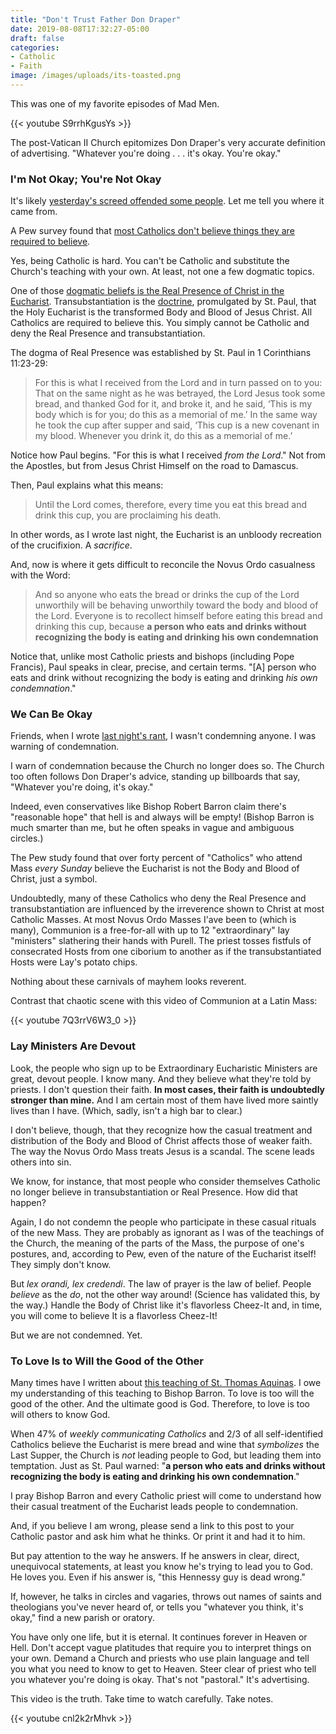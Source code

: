 ```yaml
---
title: "Don't Trust Father Don Draper"
date: 2019-08-08T17:32:27-05:00
draft: false
categories:
- Catholic
- Faith
image: /images/uploads/its-toasted.png
---
```

This was one of my favorite episodes of Mad Men. 

{{< youtube S9rrhKgusYs >}}

The post-Vatican II Church epitomizes Don Draper's very accurate definition of advertising. "Whatever you're doing . . . it's okay. You're okay." 

### I'm Not Okay; You're Not Okay

It's likely [yesterday's screed offended some people](https://www.hennessysview.com/posts/2019/at-least-they-go/). Let me tell you where it came from.

A Pew survey found that [most Catholics don't believe things they are required to believe](https://www.pewresearch.org/fact-tank/2019/08/05/transubstantiation-eucharist-u-s-catholics/). 

Yes, being Catholic is hard. You can't be Catholic and substitute the Church's teaching with your own. At least, not one a few dogmatic topics. 

One of those [dogmatic beliefs is the Real Presence of Christ in the Eucharist](http://www.newadvent.org/cathen/05573a.htm). Transubstantiation is the [doctrine](https://www.catholic.com/magazine/online-edition/is-transubstantiation-unbelievable), promulgated by St. Paul, that the Holy Eucharist is the transformed Body and Blood of Jesus Christ. All Catholics are required to believe this. You simply cannot be Catholic and deny the Real Presence and transubstantiation. 

The dogma of Real Presence was established by St. Paul in 1 Corinthians 11:23-29:

> For this is what I received from the Lord and in turn passed on to you: That on the same night as he was betrayed, the Lord Jesus took some bread, and thanked God for it, and broke it, and he said, ‘This is my body which is for you; do this as a memorial of me.’ In the same way he took the cup after supper and said, ‘This cup is a new covenant in my blood. Whenever you drink it, do this as a memorial of me.’ 

Notice how Paul begins. "For this is what I received _from the Lord_." Not from the Apostles, but from Jesus Christ Himself on the road to Damascus.  

Then, Paul explains what this means:

> Until the Lord comes, therefore, every time you eat this bread and drink this cup, you are proclaiming his death. 

In other words, as I wrote last night, the Eucharist is an unbloody recreation of the crucifixion. A _sacrifice_. 

And, now is where it gets difficult to reconcile the Novus Ordo casualness with the Word:

> And so anyone who eats the bread or drinks the cup of the Lord unworthily will be behaving unworthily toward the body and blood of the Lord. Everyone is to recollect himself before eating this bread and drinking this cup, because **a person who eats and drinks without recognizing the body is eating and drinking his own condemnation**

Notice that, unlike most Catholic priests and bishops (including  Pope Francis), Paul speaks in clear, precise, and certain terms.  "[A] person who eats and drink without recognizing the body is eating and drinking _his own condemnation_."

### We Can Be Okay

Friends, when I wrote [last night's rant](https://www.hennessysview.com/posts/2019/at-least-they-go/), I wasn't condemning anyone. I was warning of condemnation. 

I warn of condemnation because the Church no longer does so. The  Church too often follows Don Draper's advice, standing up billboards that say, "Whatever you're doing, it's okay."

Indeed, even conservatives like Bishop Robert Barron claim there's "reasonable hope" that hell is and always will be empty! (Bishop Barron is much smarter than me, but he often speaks in vague and ambiguous circles.) 

The Pew study found that over forty percent of "Catholics" who attend Mass _every Sunday_ believe the Eucharist is not the Body and Blood of Christ, just a symbol. 

Undoubtedly, many of these Catholics who deny the Real Presence and transubstantiation are influenced by the irreverence shown to Christ at most Catholic Masses. At most Novus Ordo Masses I'ave been to (which is many), Communion is a free-for-all with up to 12 "extraordinary" lay "ministers" slathering their hands with Purell. The priest tosses fistfuls of consecrated Hosts from one ciborium to another as if the transubstantiated Hosts were Lay's potato chips.   

Nothing about these carnivals of mayhem looks reverent. 

Contrast that chaotic scene with this video of Communion at a Latin Mass:

{{< youtube 7Q3rrV6W3_0 >}}

### Lay Ministers Are Devout

Look, the people who sign up to be Extraordinary Eucharistic Ministers are great, devout people. I know many. And they believe what they're told by priests. I don't question their faith. **In most cases, their faith is undoubtedly stronger than mine.**  And I am certain most of them have lived more saintly lives than I have. (Which, sadly, isn't a high bar to clear.)

I don't believe, though, that they recognize how the casual treatment and distribution of the Body and Blood of Christ affects those of weaker faith. The way the Novus Ordo Mass treats Jesus is a scandal. The scene leads others into sin. 

We know, for instance, that most people who consider themselves Catholic no longer believe in transubstantiation or Real Presence. How did that happen?

Again, I do not condemn the people who participate in these casual rituals of the new Mass. They are probably as ignorant as I was of the teachings of the Church, the meaning of the parts of the Mass, the purpose of one's postures, and, according to Pew, even of the nature of the Eucharist itself! They simply don't know. 

But _lex orandi, lex credendi_. The law of prayer is the law of belief. People _believe_ as the _do_, not the other way around! (Science has validated this, by the way.) Handle the Body of Christ like it's flavorless Cheez-It and, in time, you will come to believe It is a flavorless Cheez-It!

But we are not condemned. Yet.

### To Love Is to Will the Good of the Other

Many times have I written about [this teaching of St. Thomas Aquinas](https://www.hennessysview.com/posts/2019/love-is-an-act-of-will/). I owe my understanding of this teaching to Bishop Barron. To love is too will the good of the other. And the ultimate good is God. Therefore, to love is too will others to know God. 

When 47% of *weekly communicating Catholics* and 2/3 of all self-identified Catholics believe the Eucharist is mere bread and wine that *symbolizes* the Last Supper, the Church is *not* leading people to God, but leading them into temptation. Just as St. Paul warned: "**a person who eats and drinks without recognizing the body is eating and drinking his own condemnation**."

I pray Bishop Barron and every Catholic priest will come to understand how their casual treatment of the Eucharist leads people to condemnation. 

And, if you believe I am wrong, please send a link to this post to your Catholic pastor and ask him what he thinks. Or print it and had it to him. 

But pay attention to the way he answers. If he answers in clear, direct, unequivocal statements, at least you know he's trying to lead you to God. He loves you. Even if his answer is, "this Hennessy guy is dead wrong." 

If, however, he talks in circles and vagaries, throws out names of saints and theologians you've never heard of, or tells you "whatever you think, it's okay," find a new parish or oratory.

You have only one life, but it is eternal. It continues forever in Heaven or Hell. Don't accept vague platitudes that require you to interpret things on your own. Demand a Church and priests who use plain language and tell you what you need to know to get to Heaven. Steer clear of priest who tell you whatever you're doing is okay. That's not "pastoral." It's advertising.

This video is the truth. Take time to watch carefully. Take notes.

{{< youtube cnl2k2rMhvk >}}